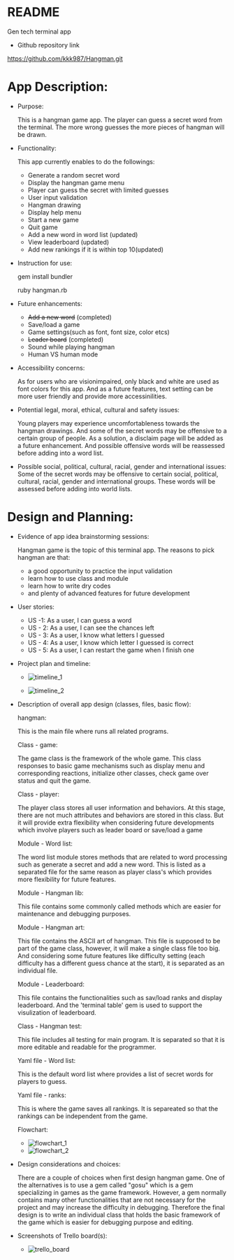 # README
Gen tech terminal app

* Github repository link

https://github.com/kkk987/Hangman.git

# App Description:
 * Purpose:
    
    This is a hangman game app. The player can guess a secret word from the terminal. The more wrong guesses the more pieces of hangman will be drawn.
 * Functionality:
    
    This app currently enables to do the followings:
  
    * Generate a random secret word 
    * Display the hangman game menu
    * Player can guess the secret with limited guesses
    * User input validation
    * Hangman drawing
    * Display help menu
    * Start a new game
    * Quit game
    * Add a new word in word list (updated)
    * View leaderboard (updated)
    * Add new rankings if it is within top 10(updated)

* Instruction for use:
    
  gem install bundler

  ruby hangman.rb

* Future enhancements:
    
  * ~~Add a new word~~ (completed)
  * Save/load a game
  * Game settings(such as font, font size, color etcs)
  * ~~Leader board~~ (completed)
  * Sound while playing hangman
  * Human VS human mode

* Accessibility concerns:

    As for users who are visionimpaired, only black and white are used as font colors for this app. And as a future features, text setting can be more user friendly and provide more accessinilities. 

* Potential legal, moral, ethical, cultural and safety issues:

    Young players may experience uncomfortableness towards the hangman drawings. And some of the secret words may be offensive to a certain group of people.
    As a solution, a disclaim page will be added as a future enhancement. And possible offensive words will be reassessed before adding into a word list.

* Possible social, political, cultural, racial, gender and international issues:
    Some of the secret words may be offensive to certain social, political, cultural, racial, gender and international groups. These words will be assessed before adding into world lists.
# Design and Planning:
* Evidence of app idea brainstorming sessions:
    
    Hangman game is the topic of this terminal app. The reasons to pick hangman are that:
    - a good opportunity to practice the input validation
    -  learn how to use class and module
    -  learn how to write dry codes
    -  and plenty of advanced features for future development

* User stories:

    - US -1: As a user, I can guess a word
    - US - 2: As a user, I can see the chances left
    - US - 3: As a user, I know what letters I guessed
    - US - 4: As a user, I know which letter I guessed is correct
    - US - 5: As a user, I can restart the game when I finish one
  
* Project plan and timeline:

  - ![timeline_1](https://user-images.githubusercontent.com/8579501/57189376-75bf0d80-6f51-11e9-950b-fd67bcf734e0.PNG "Time line part 1")


  - ![timeline_2](https://user-images.githubusercontent.com/8579501/57189393-a010cb00-6f51-11e9-92ba-c7bee47e3849.PNG "Time line part 2")

  
* Description of overall app design (classes, files, basic flow):

    hangman: 
    
    This is the main file where runs all related programs. 

    Class - game: 
    
    The game class is the framework of the whole game. This class responses to basic game mechanisms such as display menu and corresponding reactions, initialize other classes, check game over status and quit the game.
    
    Class - player: 
    
    The player class stores all user information and behaviors. At this stage, there are not much attributes and behaviors are stored in this class. But it will provide extra flexibility when considering future developments which involve players such as leader board or save/load a game

    Module - Word list: 
    
    The word list module stores methods that are related to word processing such as generate a secret and add a new word. This is listed as a separated file for the same reason as player class's which provides more flexibility for future features.

    Module - Hangman lib: 
    
    This file contains some commonly called methods which are easier for maintenance and debugging purposes.

    Module - Hangman art: 
    
    This file contains the ASCII art of hangman. This file is supposed to be part of the game class, however, it will make a single class file too big. And considering some future features like difficulty setting (each difficulty has a different guess chance at the start), it is separated as an individual file.

    Module - Leaderboard: 

    This file contains the functionalities such as sav/load ranks and display leaderboard. And the 'terminal table' gem is used to support the visulization of leaderboard. 

    Class - Hangman test: 
    
    This file includes all testing for main program. It is separated so that it is more editable and readable for the programmer.

    Yaml file - Word list: 
    
    This is the default word list where provides a list of secret words for players to guess.

    Yaml file - ranks:

    This is where the game saves all rankings. It is separeated so that the rankings can be independent from the game.

    Flowchart:
    - ![flowchart_1](https://user-images.githubusercontent.com/8579501/57189401-c0d92080-6f51-11e9-85aa-21fe796675d2.jpg "FLowchart part 1")
    - ![flowchart_2](https://user-images.githubusercontent.com/8579501/57189411-d6e6e100-6f51-11e9-84af-3932aa2037fd.jpg "Flowchart part 2")


* Design considerations and choices:
    
    There are a couple of choices when first design hangman game. One of the alternatives is to use a gem called "gosu" which is a gem specializing in games as the game framework. However, a gem normally contains many other functionalities that are not necessary for the project and may increase the difficulty in debugging. Therefore the final design is to write an individual class that holds the basic framework of the game which is easier for debugging purpose and editing. 


* Screenshots of Trello board(s):
    - ![trello_board](https://user-images.githubusercontent.com/8579501/57189417-ebc37480-6f51-11e9-9cb4-0e16d22f977a.PNG "Trello board")



